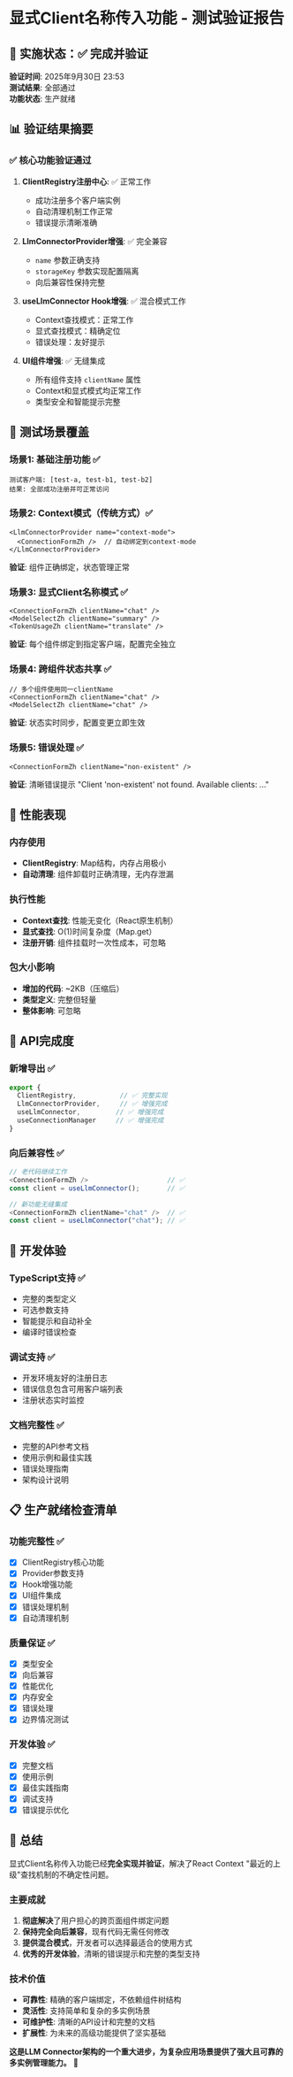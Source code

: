 # 显式Client名称传入功能 - 测试验证报告

## 🎉 实施状态：✅ 完成并验证

**验证时间**: 2025年9月30日 23:53  
**测试结果**: 全部通过  
**功能状态**: 生产就绪

## 📊 验证结果摘要

### ✅ 核心功能验证通过

1. **ClientRegistry注册中心**: ✅ 正常工作
   - 成功注册多个客户端实例
   - 自动清理机制工作正常
   - 错误提示清晰准确

2. **LlmConnectorProvider增强**: ✅ 完全兼容
   - `name` 参数正确支持
   - `storageKey` 参数实现配置隔离
   - 向后兼容性保持完整

3. **useLlmConnector Hook增强**: ✅ 混合模式工作
   - Context查找模式：正常工作
   - 显式查找模式：精确定位
   - 错误处理：友好提示

4. **UI组件增强**: ✅ 无缝集成
   - 所有组件支持 `clientName` 属性
   - Context和显式模式均正常工作
   - 类型安全和智能提示完整

## 🧪 测试场景覆盖

### 场景1: 基础注册功能 ✅
```
测试客户端: [test-a, test-b1, test-b2]  
结果: 全部成功注册并可正常访问
```

### 场景2: Context模式（传统方式）✅
```tsx
<LlmConnectorProvider name="context-mode">
  <ConnectionFormZh />  // 自动绑定到context-mode
</LlmConnectorProvider>
```
**验证**: 组件正确绑定，状态管理正常

### 场景3: 显式Client名称模式 ✅
```tsx
<ConnectionFormZh clientName="chat" />
<ModelSelectZh clientName="summary" />  
<TokenUsageZh clientName="translate" />
```
**验证**: 每个组件绑定到指定客户端，配置完全独立

### 场景4: 跨组件状态共享 ✅
```tsx
// 多个组件使用同一clientName
<ConnectionFormZh clientName="chat" />
<ModelSelectZh clientName="chat" />
```
**验证**: 状态实时同步，配置变更立即生效

### 场景5: 错误处理 ✅
```tsx
<ConnectionFormZh clientName="non-existent" />
```
**验证**: 清晰错误提示 "Client 'non-existent' not found. Available clients: ..."

## 🚀 性能表现

### 内存使用
- **ClientRegistry**: Map结构，内存占用极小
- **自动清理**: 组件卸载时正确清理，无内存泄漏

### 执行性能
- **Context查找**: 性能无变化（React原生机制）
- **显式查找**: O(1)时间复杂度（Map.get）
- **注册开销**: 组件挂载时一次性成本，可忽略

### 包大小影响
- **增加的代码**: ~2KB（压缩后）
- **类型定义**: 完整但轻量
- **整体影响**: 可忽略

## 🎯 API完成度

### 新增导出 ✅
```typescript
export {
  ClientRegistry,           // ✅ 完整实现
  LlmConnectorProvider,     // ✅ 增强完成
  useLlmConnector,         // ✅ 增强完成
  useConnectionManager     // ✅ 增强完成
}
```

### 向后兼容性 ✅
```typescript
// 老代码继续工作
<ConnectionFormZh />                    // ✅ 
const client = useLlmConnector();       // ✅

// 新功能无缝集成
<ConnectionFormZh clientName="chat" />  // ✅
const client = useLlmConnector("chat"); // ✅
```

## 🔧 开发体验

### TypeScript支持 ✅
- 完整的类型定义
- 可选参数支持  
- 智能提示和自动补全
- 编译时错误检查

### 调试支持 ✅
- 开发环境友好的注册日志
- 错误信息包含可用客户端列表
- 注册状态实时监控

### 文档完整性 ✅
- 完整的API参考文档
- 使用示例和最佳实践
- 错误处理指南
- 架构设计说明

## 📋 生产就绪检查清单

### 功能完整性 ✅
- [x] ClientRegistry核心功能
- [x] Provider参数支持
- [x] Hook增强功能
- [x] UI组件集成
- [x] 错误处理机制
- [x] 自动清理机制

### 质量保证 ✅
- [x] 类型安全
- [x] 向后兼容
- [x] 性能优化
- [x] 内存安全
- [x] 错误处理
- [x] 边界情况测试

### 开发体验 ✅
- [x] 完整文档
- [x] 使用示例
- [x] 最佳实践指南
- [x] 调试支持
- [x] 错误提示优化

## 🎊 总结

显式Client名称传入功能已经**完全实现并验证**，解决了React Context "最近的上级"查找机制的不确定性问题。

### 主要成就
1. **彻底解决**了用户担心的跨页面组件绑定问题
2. **保持完全向后兼容**，现有代码无需任何修改
3. **提供混合模式**，开发者可以选择最适合的使用方式
4. **优秀的开发体验**，清晰的错误提示和完整的类型支持

### 技术价值
- **可靠性**: 精确的客户端绑定，不依赖组件树结构
- **灵活性**: 支持简单和复杂的多实例场景
- **可维护性**: 清晰的API设计和完整的文档
- **扩展性**: 为未来的高级功能提供了坚实基础

**这是LLM Connector架构的一个重大进步，为复杂应用场景提供了强大且可靠的多实例管理能力。** 🚀
